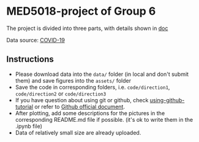 # MED5018-project of Group 6

The project is divided into three parts, with details shown in [doc](./MED5018-FinalProject.md)

Data source: [COVID-19](https://github.com/GoogleCloudPlatform/covid-19-open-data/)

## Instructions
- Please download data into the `data/` folder (in local and don't submit them) and save figures into the `assets/` folder
- Save the code in corresponding folders, i.e. `code/direction1`, `code/direction2` or `code/direction3`
- If you have question about using git or github, check [using-github-tutorial](using-github-tutorial.md) or refer to [Github official document](https://docs.github.com/zh/get-started/quickstart).
- After plotting, add some descriptions for the pictures in the corresponding README.md file if possible. (it's ok to write them in the .ipynb file)
- Data of relatively small size are already uploaded. 
